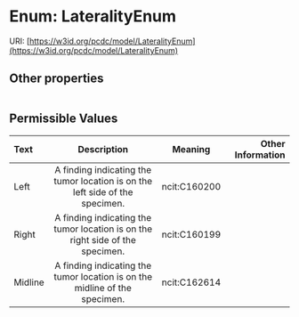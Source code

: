 
# Enum: LateralityEnum




URI: [https://w3id.org/pcdc/model/LateralityEnum](https://w3id.org/pcdc/model/LateralityEnum)


## Other properties

|  |  |  |
| --- | --- | --- |

## Permissible Values

| Text | Description | Meaning | Other Information |
| :--- | :---: | :---: | ---: |
| Left | A finding indicating the tumor location is on the left side of the specimen. | ncit:C160200 |  |
| Right | A finding indicating the tumor location is on the right side of the specimen. | ncit:C160199 |  |
| Midline | A finding indicating the tumor location is on the midline of the specimen. | ncit:C162614 |  |

